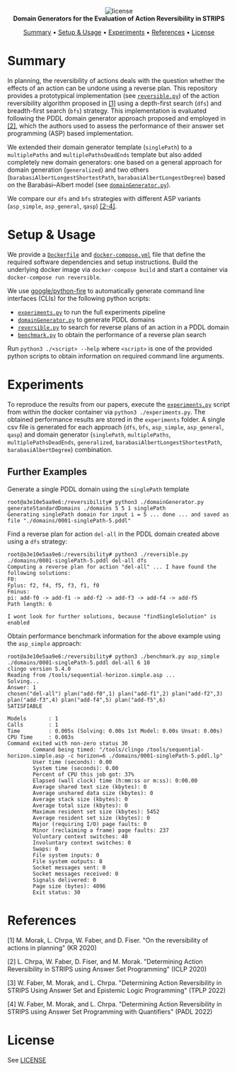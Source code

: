 <p align="center">
    <img src="https://img.shields.io/badge/License-GPLv3-blue.svg" alt="license">
    <br>
    <b>Domain Generators for the Evaluation of Action Reversibility in STRIPS</b>
</p>

<p align="center">
    <a href="#summary">Summary</a>
    •
    <a href="#setup--usage">Setup & Usage</a>
    •
    <a href="#experiments">Experiments</a>
    •
    <a href="#references">References</a>
    •
    <a href="#license">License</a>
</p>

# Summary

In planning, the reversibility of actions deals with the question whether the effects of an action can be undone using a reverse plan. This repository provides a prototypical implementation (see [`reversible.py`](reversible.py)) of the action reversibility algorithm proposed in [[1]](#references) 
using a depth-first search (`dfs`) and breadth-first search (`bfs`) strategy. This implementation is evaluated following the PDDL domain generator approach proposed and employed in [[2]](#references), which the authors used to assess the performance of their answer set programming (ASP) based implementation. 

We extended their domain generator template (`singlePath`) to a `multiplePaths` and `multiplePathsDeadEnds` template but also added completely new domain generators: one based on a general approach for domain generation (`generalized`) and two others (`barabasiAlbertLongestShortestPath`, `barabasiAlbertLongestDegree`) based on the Barabási–Albert model (see [`domainGenerator.py`](domainGenerator.py)).

We compare our `dfs` and `bfs` strategies with different ASP variants (`asp_simple`, `asp_general`, `qasp`) [[2-4]](#references).

# Setup & Usage

We provide a [`Dockerfile`](Dockerfile) and [`docker-compose.yml`](docker-compose.yml) file that define the required software dependencies and setup instructions. Build the underlying docker image via `docker-compose build` and start a container via `docker-compose run reversible`.

We use [google/python-fire](https://github.com/google/python-fire) to automatically generate command line interfaces (CLIs) for the following python scripts:

- [`experiments.py`](./experiments.py) to run the full experiments pipeline
- [`domainGenerator.py`](./domainGenerator.py) to generate PDDL domains
- [`reversible.py`](./reversible.py) to search for reverse plans of an action in a PDDL domain
- [`benchmark.py`](./benchmark.py) to obtain the performance of a reverse plan search

Run `python3 ./<script> --help` where `<script>` is one of the provided python scripts to obtain information on required command line arguments.

# Experiments

To reproduce the results from our papers, execute the [`experiments.py`](experiments.py) script from within the docker container via `python3 ./experiments.py`. The obtained performance results are stored in the `experiments` folder. A single csv file is generated for each approach (`dfs`, `bfs`, `asp_simple`, `asp_general`, `qasp`) and domain generator (`singlePath`, `multiplePaths`, `multiplePathsDeadEnds`, `generalized`, `barabasiAlbertLongestShortestPath`, `barabasiAlbertDegree`) combination.

## Further Examples

Generate a single PDDL domain using the `singlePath` template
```
root@a3e10e5aa9e6:/reversibility# python3 ./domainGenerator.py generateStandardDomains ./domains 5 5 1 singlePath
Generating singlePath domain for input i = 5 ... done ... and saved as file "./domains/0001-singlePath-5.pddl"
```

Find a reverse plan for action `del-all` in the PDDL domain created above using a `dfs` strategy:
```
root@a3e10e5aa9e6:/reversibility# python3 ./reversible.py ./domains/0001-singlePath-5.pddl del-all dfs
Computing a reverse plan for action "del-all" ... I have found the following solutions:
F0:
Fplus: f2, f4, f5, f3, f1, f0
Fminus:
pi: add-f0 -> add-f1 -> add-f2 -> add-f3 -> add-f4 -> add-f5
Path length: 6

I wont look for further solutions, because "findSingleSolution" is enabled
```

Obtain performance benchmark information for the above example using the `asp_simple` approach:
```
root@a3e10e5aa9e6:/reversibility# python3 ./benchmark.py asp_simple ./domains/0001-singlePath-5.pddl del-all 6 10
clingo version 5.4.0
Reading from /tools/sequential-horizon.simple.asp ...
Solving...
Answer: 1
chosen("del-all") plan("add-f0",1) plan("add-f1",2) plan("add-f2",3) plan("add-f3",4) plan("add-f4",5) plan("add-f5",6)
SATISFIABLE

Models       : 1
Calls        : 1
Time         : 0.005s (Solving: 0.00s 1st Model: 0.00s Unsat: 0.00s)
CPU Time     : 0.003s
Command exited with non-zero status 30
        Command being timed: "/tools/clingo /tools/sequential-horizon.simple.asp -c horizon=6 ./domains/0001-singlePath-5.pddl.lp" 
        User time (seconds): 0.00
        System time (seconds): 0.00
        Percent of CPU this job got: 37%
        Elapsed (wall clock) time (h:mm:ss or m:ss): 0:00.00
        Average shared text size (kbytes): 0
        Average unshared data size (kbytes): 0
        Average stack size (kbytes): 0
        Average total size (kbytes): 0
        Maximum resident set size (kbytes): 5452
        Average resident set size (kbytes): 0
        Major (requiring I/O) page faults: 0
        Minor (reclaiming a frame) page faults: 237
        Voluntary context switches: 40
        Involuntary context switches: 0
        Swaps: 0
        File system inputs: 0
        File system outputs: 8
        Socket messages sent: 0
        Socket messages received: 0
        Signals delivered: 0
        Page size (bytes): 4096
        Exit status: 30
```

# References

[1] M. Morak, L. Chrpa, W. Faber, and D. Fiser. "On the reversibility of actions in planning" (KR 2020)

[2] L. Chrpa, W. Faber, D. Fiser, and M. Morak. "Determining Action Reversibility in STRIPS using Answer Set Programming" (ICLP 2020)

[3] W. Faber, M. Morak, and L. Chrpa. "Determining Action Reversibility in STRIPS Using Answer Set and Epistemic Logic Programming" (TPLP 2022)

[4] W. Faber, M. Morak, and L. Chrpa. "Determining Action Reversibility in STRIPS using Answer Set Programming with Quantifiers" (PADL 2022)

# License

See [LICENSE](./LICENSE)
